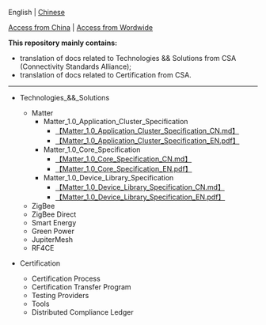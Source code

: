 English | [Chinese](./README_CN.md)

[Access from China](https://gitee.com/napoleon940911/CSA_Docs_Translation) | [Access from Wordwide](https://github.com/Napoleon940911/CSA_Docs_Translation)

**This repository mainly contains:**
- translation of docs related to Technologies && Solutions from CSA (Connectivity Standards Alliance);
- translation of docs related to Certification from CSA.

---

- Technologies_&&_Solutions
	- Matter
		- Matter_1.0_Application_Cluster_Specification
			- [【Matter_1.0_Application_Cluster_Specification_CN.md】](./Technologies_&&_Solutions/Matter/Matter_1.0_Application_Cluster_Specification/Matter_1.0_Application_Cluster_Specification_CN.md)
			- [【Matter_1.0_Application_Cluster_Specification_EN.pdf】](./Technologies_&&_Solutions/Matter/Matter_1.0_Application_Cluster_Specification/Matter_1.0_Application_Cluster_Specification_EN.pdf)
		- Matter_1.0_Core_Specification
			- [【Matter_1.0_Core_Specification_CN.md】](./Technologies_&&_Solutions/Matter/Matter_1.0_Core_Specification/Matter_1.0_Core_Specification_CN.md)
			- [【Matter_1.0_Core_Specification_EN.pdf】](./Technologies_&&_Solutions/Matter/Matter_1.0_Core_Specification/Matter_1.0_Core_Specification_EN.pdf)
		- Matter_1.0_Device_Library_Specification
			- [【Matter_1.0_Device_Library_Specification_CN.md】](./Technologies_&&_Solutions/Matter/Matter_1.0_Device_Library_Specification/Matter_1.0_Device_Library_Specification_CN.md)
			- [【Matter_1.0_Device_Library_Specification_EN.pdf】](./Technologies_&&_Solutions/Matter/Matter_1.0_Device_Library_Specification/Matter_1.0_Device_Library_Specification_EN.pdf)
	- ZigBee
	- ZigBee Direct
	- Smart Energy
	- Green Power
	- JupiterMesh
	- RF4CE

- Certification
	- Certification Process
	- Certification Transfer Program
	- Testing Providers
	- Tools
	- Distributed Compliance Ledger
